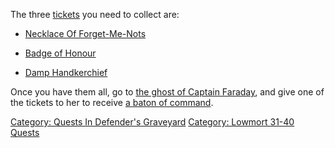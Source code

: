 The three [tickets](:Category:Tickets "wikilink") you need to collect
are:

-   [Necklace Of Forget-Me-Nots](Necklace_Of_Forget-Me-Nots "wikilink")

<!-- -->

-   [Badge of Honour](Badge_of_Honour "wikilink")

<!-- -->

-   [Damp Handkerchief](Damp_Handkerchief "wikilink")

Once you have them all, go to [the ghost of Captain
Faraday](Ghost_Of_Captain_Faraday "wikilink"), and give one of the
tickets to her to receive [a baton of
command](Baton_Of_Command "wikilink").

[Category: Quests In Defender's
Graveyard](Category:_Quests_In_Defender's_Graveyard "wikilink")
[Category: Lowmort 31-40
Quests](Category:_Lowmort_31-40_Quests "wikilink")
